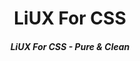 <div align="center">

</div>

<h1 align="center">LiUX For CSS</h1>

<h5 align="center">
  LiUX For CSS - Pure & Clean
</h5>
